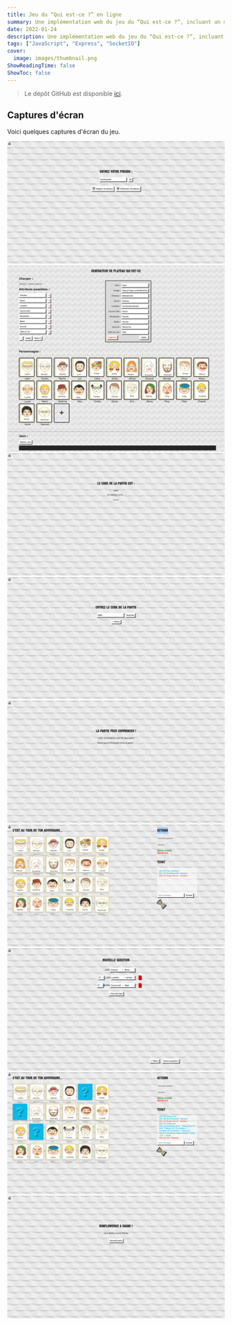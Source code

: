 ```yaml
---
title: Jeu du “Qui est-ce ?” en ligne
summary: Une implémentation web du jeu du “Qui est-ce ?”, incluant un mode multijoueur et un mode contre l'ordinateur. Inclus également différents plateaux de jeu, et un outil de création de plateaux.
date: 2022-01-24
description: Une implémentation web du jeu du “Qui est-ce ?”, incluant un mode multijoueur et un mode contre l'ordinateur. Inclus également différents plateaux de jeu, et un outil de création de plateaux.
tags: ["JavaScript", "Express", "SocketIO"]
cover:
  image: images/thumbnail.png
ShowReadingTime: false
ShowToc: false
---
```


> Le dépôt GitHub est disponible [ici](https://github.com/0lbap/quiestce).

## Captures d'écran

Voici quelques captures d'écran du jeu.

![Image](images/1.png)
![Image](images/2.png)
![Image](images/3.png)
![Image](images/4.png)
![Image](images/5.png)
![Image](images/6.png)
![Image](images/7.png)
![Image](images/8.png)
![Image](images/9.png)
